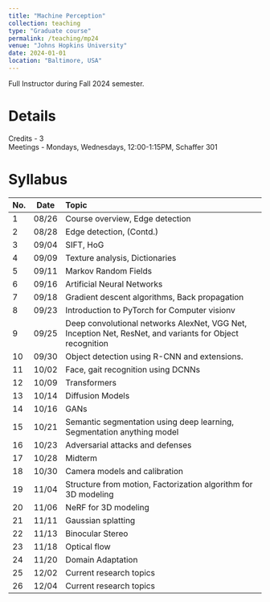 ```yaml
---
title: "Machine Perception"
collection: teaching
type: "Graduate course"
permalink: /teaching/mp24
venue: "Johns Hopkins University"
date: 2024-01-01
location: "Baltimore, USA"
---
```


Full Instructor during Fall 2024 semester. 

Details
======
Credits - 3   
Meetings - Mondays, Wednesdays, 12:00-1:15PM, Schaffer 301

Syllabus
======
| No. | Date | Topic |
| :-----| :-----:| :------- |
|1|08/26 |Course overview, Edge detection |
|2|08/28 |Edge detection, (Contd.) |
|3|09/04 |SIFT, HoG|
|4|09/09 |Texture analysis, Dictionaries|
|5|09/11 |Markov Random Fields|
|6|09/16 |Artificial Neural Networks|
|7|09/18 |Gradient descent algorithms, Back propagation|
|8|09/23 |Introduction to PyTorch for Computer visionv|
|9|09/25 |Deep convolutional networks AlexNet, VGG Net, Inception Net, ResNet, and variants for Object recognition |
|10|09/30 |Object detection using R-CNN and extensions. |
|11|10/02 |Face, gait recognition using DCNNs|
|12|10/09 |Transformers|
|13|10/14 |Diffusion Models|
|14|10/16 |GANs|
|15|10/21 |Semantic segmentation using deep learning, Segmentation anything model |
|16|10/23 |Adversarial attacks and defenses|
|17|10/28 |Midterm|
|18|10/30 |Camera models and calibration  |
|19|11/04 |Structure from motion, Factorization algorithm for 3D modeling  |
|20|11/06 |NeRF for 3D modeling |
|21|11/11 |Gaussian splatting|
|22|11/13 |Binocular Stereo|
|23|11/18 |Optical flow|
|24|11/20 |Domain Adaptation|
|25|12/02 |Current research topics|
|26|12/04 |Current research topics|
